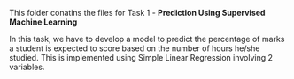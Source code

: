 This folder conatins the files for Task 1 - **Prediction Using Supervised Machine Learning**

In this task, we have to develop a model to predict the percentage of marks a student is expected to score based on the number of hours he/she studied. This is implemented using Simple Linear Regression involving 2 variables.


